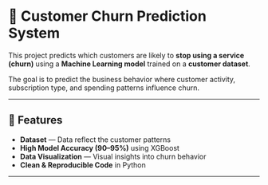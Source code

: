 # 🧠 Customer Churn Prediction System

This project predicts which customers are likely to **stop using a service (churn)** using a **Machine Learning model** trained on a **customer dataset**.

The goal is to predict the business behavior where customer activity, subscription type, and spending patterns influence churn.

---

## 🚀 Features

- **Dataset** — Data reflect the  customer patterns  
- **High Model Accuracy (90–95%)** using XGBoost  
- **Data Visualization** — Visual insights into churn behavior  
- **Clean & Reproducible Code** in Python  

---



